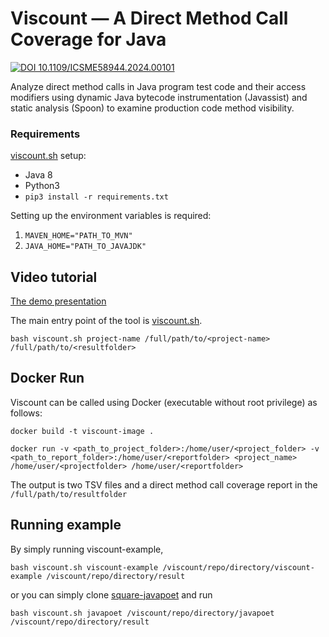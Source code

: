 # Viscount &mdash; A Direct Method Call Coverage for Java
[![DOI 10.1109/ICSME58944.2024.00101](https://img.shields.io/badge/10.1109%2FICSME58944.2024.00101-black?logo=DOI)](https://doi.org/10.1109/ICSME58944.2024.00101)

Analyze direct method calls in Java program test code and their access modifiers using dynamic Java bytecode instrumentation (Javassist) and static analysis (Spoon) to examine production code method visibility.

### Requirements
[viscount.sh](https://github.com/unittesting-nonpublic/viscount/blob/main/viscount.sh) setup:
- Java 8
- Python3
- `pip3 install -r requirements.txt`

Setting up the environment variables is required:
1. `MAVEN_HOME="PATH_TO_MVN"`
2. `JAVA_HOME="PATH_TO_JAVAJDK"`

## Video tutorial

[The demo presentation](https://www.youtube.com/watch?v=ZUyRtiUnbsU)

The main entry point of the tool is [viscount.sh](https://github.com/unittesting-nonpublic/viscount/blob/main/viscount.sh).

```
bash viscount.sh project-name /full/path/to/<project-name> /full/path/to/<resultfolder>
```

## Docker Run
Viscount can be called using Docker (executable without root privilege) as follows:

```
docker build -t viscount-image .
```

```
docker run -v <path_to_project_folder>:/home/user/<project_folder> -v <path_to_report_folder>:/home/user/<reportfolder> <project_name> /home/user/<projectfolder> /home/user/<reportfolder>
```



The output is two TSV files and a direct method call coverage report in the `/full/path/to/resultfolder`

## Running example
By simply running viscount-example,

```
bash viscount.sh viscount-example /viscount/repo/directory/viscount-example /viscount/repo/directory/result
```

or you can simply clone [square-javapoet](https://github.com/square/javapoet/tree/f27ad04c9e7de4ec7b207979cfd47ec1d878ca03) and run
```
bash viscount.sh javapoet /viscount/repo/directory/javapoet /viscount/repo/directory/result
```
